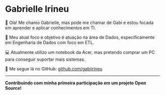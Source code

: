 # Gabrielle Irineu

👋 Olá! Me chamo Gabrielle, mas pode me chamar de Gabi e estou focada em aprender e aplicar conhecimentos em TI.

🚀 Meu atual foco e objetivo é atuação na área de Dados, especificamente em Engenharia de Dados com foco em ETL.

💻 Atualmente utilizo um notebook da Acer, mas pretendo comprar um PC para conseguir suportar mais sistemas.

🔗 Me segue lá no GitHub: [github.com/gabiirineu](https://github.com/gabiirineu)

---

**Contribuindo com minha primeira participação em um projeto Open Source!**
